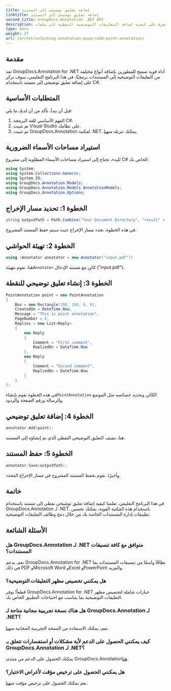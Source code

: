 ```yaml
---
title: إضافة تعليق توضيحي إلى المستند
linktitle: إضافة تعليق توضيحي إلى المستند
second_title: GroupDocs.Annotation .NET API
description: تعرف على كيفية إضافة التعليقات التوضيحية النقطية إلى ملفات PDF باستخدام GroupDocs.Annotation لـ .NET. دليل خطوة بخطوة للتكامل السلس.
type: docs
weight: 17
url: /ar/net/unlocking-annotation-power/add-point-annotation/
---
```

## مقدمة
تعد GroupDocs.Annotation for .NET أداة قوية تسمح للمطورين بإضافة أنواع مختلفة من التعليقات التوضيحية إلى المستندات برمجيًا. في هذا البرنامج التعليمي، سوف نركز على إضافة تعليق توضيحي إلى مستند باستخدام C#.
## المتطلبات الأساسية
قبل أن نبدأ، تأكد من أن لديك ما يلي:
1. الفهم الأساسي للغة البرمجة C#.
2. تم تثبيت Visual Studio على نظامك.
3.  تم تثبيت GroupDocs.Annotation لمكتبة .NET. يمكنك تنزيله من[هنا](https://releases.groupdocs.com/annotation/net/).

## استيراد مساحات الأسماء الضرورية
للبدء، تحتاج إلى استيراد مساحات الأسماء المطلوبة إلى مشروع C# الخاص بك:
```csharp
using System;
using System.Collections.Generic;
using System.IO;
using GroupDocs.Annotation.Models;
using GroupDocs.Annotation.Models.AnnotationModels;
using GroupDocs.Annotation.Options;
```
## الخطوة 1: تحديد مسار الإخراج
```csharp
string outputPath = Path.Combine("Your Document Directory", "result" + Path.GetExtension("input.pdf"));
```
في هذه الخطوة، نحدد مسار الإخراج حيث سيتم حفظ المستند المشروح.
## الخطوة 2: تهيئة الحواشي
```csharp
using (Annotator annotator = new Annotator("input.pdf"))
```
 هنا، نقوم بتهيئة`Annotator` كائن مع مستند الإدخال ("input.pdf").
## الخطوة 3: إنشاء تعليق توضيحي للنقطة
```csharp
PointAnnotation point = new PointAnnotation
{
    Box = new Rectangle(100, 100, 0, 0),
    CreatedOn = DateTime.Now,
    Message = "This is point annotation",
    PageNumber = 0,
    Replies = new List<Reply>
    {
        new Reply
        {
            Comment = "First comment",
            RepliedOn = DateTime.Now
        },
        new Reply
        {
            Comment = "Second comment",
            RepliedOn = DateTime.Now
        }
    }
};
```
 في هذه الخطوة نقوم بإنشاء`PointAnnotation` الكائن وتحديد خصائصه مثل الموضع والرسالة ورقم الصفحة والردود.
## الخطوة 4: إضافة تعليق توضيحي
```csharp
annotator.Add(point);
```
هنا، نضيف التعليق التوضيحي النقطي الذي تم إنشاؤه إلى المستند.
## الخطوة 5: حفظ المستند
```csharp
annotator.Save(outputPath);
```
وأخيرًا، نقوم بحفظ المستند المشروح في مسار الإخراج المحدد.

## خاتمة
في هذا البرنامج التعليمي، تعلمنا كيفية إضافة تعليق توضيحي نقطي إلى مستند باستخدام GroupDocs.Annotation لـ .NET. باستخدام هذه المكتبة القوية، يمكنك تحسين تطبيقات إدارة المستندات الخاصة بك من خلال دمج وظائف التعليقات التوضيحية.
## الأسئلة الشائعة
### هل GroupDocs.Annotation لـ .NET متوافق مع كافة تنسيقات المستندات؟
نعم، يدعم GroupDocs.Annotation for .NET نطاقًا واسعًا من تنسيقات المستندات بما في ذلك PDF وMicrosoft Word وExcel وPowerPoint والمزيد.
### هل يمكنني تخصيص مظهر التعليقات التوضيحية؟
قطعاً! يوفر GroupDocs.Annotation for .NET خيارات شاملة لتخصيص مظهر التعليقات التوضيحية بما يتناسب مع احتياجات التطبيق الخاص بك.
### هل هناك نسخة تجريبية مجانية متاحة لـ GroupDocs.Annotation لـ .NET؟
 نعم، يمكنك الاستفادة من النسخة التجريبية المجانية من[هنا](https://releases.groupdocs.com/).
### كيف يمكنني الحصول على الدعم لأية مشكلات أو استفسارات تتعلق بـ GroupDocs.Annotation لـ .NET؟
 يمكنك الحصول على الدعم من منتدى GroupDocs.Annotation[هنا](https://forum.groupdocs.com/c/annotation/10).
### هل يمكنني الحصول على ترخيص مؤقت لأغراض الاختبار؟
 نعم يمكنك الحصول على ترخيص مؤقت من[هنا](https://purchase.groupdocs.com/temporary-license/).